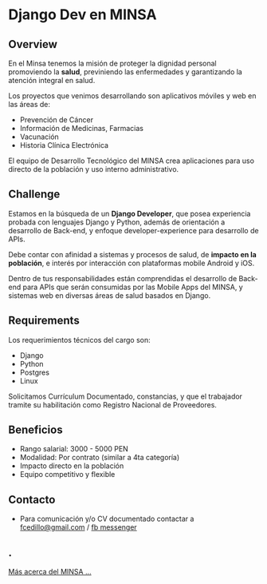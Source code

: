 Django Dev en MINSA
===================

Overview
--------

 En el Minsa tenemos la misión de proteger la dignidad personal promoviendo la __salud__, previniendo las enfermedades y garantizando la atención integral en salud.

 Los proyectos que venimos desarrollando son aplicativos móviles y web en las áreas de:

- Prevención de Cáncer
- Información de Medicinas, Farmacias
- Vacunación
- Historia Clínica Electrónica

 El equipo de Desarrollo Tecnológico del MINSA crea aplicaciones para uso directo de la población y uso interno administrativo.


Challenge
---------

 Estamos en la búsqueda de un __Django Developer__, que posea experiencia probada con lenguajes Django y Python, además de orientación a desarrollo de Back-end, y enfoque developer-experience para desarrollo de APIs.

 Debe contar con afinidad a sistemas y procesos de salud, de __impacto en la población__, e interés por interacción con plataformas mobile Android y iOS.

 Dentro de tus responsabilidades están comprendidas el desarrollo de Back-end para APIs que serán consumidas por las Mobile Apps del MINSA, y sistemas web en diversas áreas de salud basados en Django.


Requirements
------------

 Los requerimientos técnicos del cargo son:

- Django
- Python
- Postgres
- Linux

 Solicitamos Currículum Documentado, constancias, y que el trabajador tramite su habilitación como Registro Nacional de Proveedores.


Beneficios
----------

- Rango salarial: 3000 - 5000 PEN
- Modalidad: Por contrato (similar a 4ta categoría)
- Impacto directo en la población
- Equipo competitivo y flexible


Contacto
--------

- Para comunicación y/o CV documentado contactar a fcedillo@gmail.com / [fb messenger](http://m.me/franco.cedillo)


.
---


[Más acerca del MINSA ...](./read-more.md)

